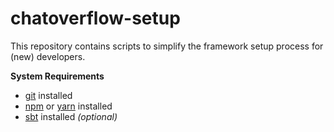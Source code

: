 # chatoverflow-setup
This repository contains scripts to simplify the framework setup process for (new) developers.

**System Requirements**

* [git](https://git-scm.com/downloads) installed
* [npm](https://nodejs.org/en/download/) or [yarn](https://yarnpkg.com/lang/en/docs/install/) installed
* [sbt](https://www.scala-sbt.org/download.html) installed _(optional)_
